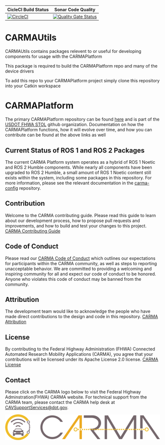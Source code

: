 | CicleCI Build Status | Sonar Code Quality |
|------|-----|
[![CircleCI](https://img.shields.io/circleci/build/gh/usdot-fhwa-stol/carma-utils/develop?label=CircleCI)](https://app.circleci.com/pipelines/github/usdot-fhwa-stol/carma-utils?branch=develop) | [![Quality Gate Status](https://sonarcloud.io/api/project_badges/measure?project=usdot-fhwa-stol_CARMAUtils&metric=alert_status)](https://sonarcloud.io/dashboard?id=usdot-fhwa-stol_CARMAUtils)

# CARMAUtils
CARMAUtils contains packages relevent to or useful for developing components for usage with the CARMAPlatform

This package is required to build the CARMAPlatform repo and many of the device drivers

To add this repo to your CARMAPlatform project simply clone this repository into your Catkin workspace

# CARMAPlatform
The primary CARMAPlatform repository can be found [here](https://github.com/usdot-fhwa-stol/carma-platform) and is part of the [USDOT FHWA STOL](https://github.com/usdot-fhwa-stol/)
github organization. Documentation on how the CARMAPlatform functions, how it will evolve over time, and how you can contribute can be found at the above links as well

## Current Status of ROS 1 and ROS 2 Packages
The current CARMA Platform system operates as a hybrid of ROS 1 Noetic and ROS 2 Humble components. While nearly all components have been upgraded to ROS 2 Humble, a small amount of ROS 1 Noetic content still exists within the system, including some packages in this repository. For more information, please see the relevant documentation in the [carma-config](https://github.com/usdot-fhwa-stol/carma-config?tab=readme-ov-file#current-status-of-hybrid-ros-1ros-2-system) repository.

## Contribution
Welcome to the CARMA contributing guide. Please read this guide to learn about our development process, how to propose pull requests and improvements, and how to build and test your changes to this project. [CARMA Contributing Guide](https://github.com/usdot-fhwa-stol/carma-platform/blob/develop/Contributing.md)

## Code of Conduct
Please read our [CARMA Code of Conduct](https://github.com/usdot-fhwa-stol/carma-platform/blob/develop/Code_of_Conduct.md) which outlines our expectations for participants within the CARMA community, as well as steps to reporting unacceptable behavior. We are committed to providing a welcoming and inspiring community for all and expect our code of conduct to be honored. Anyone who violates this code of conduct may be banned from the community.

## Attribution
The development team would like to acknowledge the people who have made direct contributions to the design and code in this repository. [CARMA Attribution](https://github.com/usdot-fhwa-stol/carma-platform/blob/develop/ATTRIBUTION.txt)

## License
By contributing to the Federal Highway Administration (FHWA) Connected Automated Research Mobility Applications (CARMA), you agree that your contributions will be licensed under its Apache License 2.0 license. [CARMA License](https://github.com/usdot-fhwa-stol/carma-platform/blob/develop/docs/License.md)

## Contact
Please click on the CARMA logo below to visit the Federal Highway Adminstration(FHWA) CARMA website. For technical support from the CARMA team, please contact the CARMA help desk at CAVSupportServices@dot.gov.

[![CARMA Image](https://raw.githubusercontent.com/usdot-fhwa-stol/carma-platform/develop/docs/image/CARMA_icon.png)](https://highways.dot.gov/research/research-programs/operations/CARMA)
